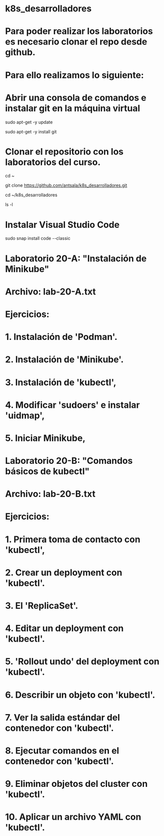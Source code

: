 # k8s_desarrolladores

# Para poder realizar los laboratorios es necesario clonar el repo desde github. 
# Para ello realizamos lo siguiente:

# Abrir una consola de comandos e instalar git en la máquina virtual

sudo apt-get -y update

sudo apt-get -y install git


# Clonar el repositorio con los laboratorios del curso.

cd ~

git clone https://github.com/antsala/k8s_desarrolladores.git

cd ~/k8s_desarrolladores

ls -l


# Instalar Visual Studio Code

sudo snap install code --classic



# Laboratorio 20-A: "Instalación de Minikube"
# Archivo: lab-20-A.txt
#
# Ejercicios:
#    1. Instalación de 'Podman'.
#    2. Instalación de 'Minikube'.
#    3. Instalación de 'kubectl',
#    4. Modificar 'sudoers' e instalar 'uidmap',
#    5. Iniciar Minikube,


# Laboratorio 20-B: "Comandos básicos de kubectl"
# Archivo: lab-20-B.txt
#
# Ejercicios:
#    1. Primera toma de contacto con 'kubectl',
#    2. Crear un deployment con 'kubectl'.
#    3. El 'ReplicaSet'.
#    4. Editar un deployment con 'kubectl'.
#    5. 'Rollout undo' del deployment con 'kubectl'.
#    6. Describir un objeto con 'kubectl'.
#    7. Ver la salida estándar del contenedor con 'kubectl'.
#    8. Ejecutar comandos en el contenedor con 'kubectl'.
#    9. Eliminar objetos del cluster con 'kubectl'.
#    10. Aplicar un archivo YAML con 'kubectl'.